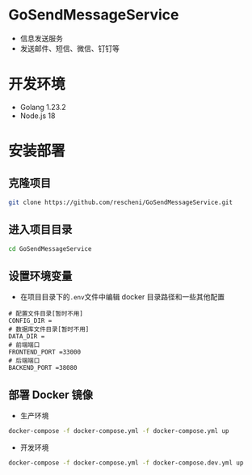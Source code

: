 # GoSendMessageService

- 信息发送服务
- 发送邮件、短信、微信、钉钉等

# 开发环境

- Golang 1.23.2
- Node.js 18

# 安装部署

## 克隆项目

```bash
git clone https://github.com/rescheni/GoSendMessageService.git
```

## 进入项目目录

```bash
cd GoSendMessageService
```

## 设置环境变量

- 在项目目录下的`.env`文件中编辑 docker 目录路径和一些其他配置

```
# 配置文件目录[暂时不用]
CONFIG_DIR =
# 数据库文件目录[暂时不用]
DATA_DIR =
# 前端端口
FRONTEND_PORT =33000
# 后端端口
BACKEND_PORT =38080

```

## 部署 Docker 镜像

- 生产环境

```bash
docker-compose -f docker-compose.yml -f docker-compose.yml up
```

- 开发环境

```bash
docker-compose -f docker-compose.yml -f docker-compose.dev.yml up
```
